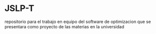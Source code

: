 JSLP-T
======

repositorio para el trabajo en equipo del software de optimizacion que se presentara como proyecto de las materias en la universidad
